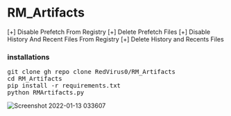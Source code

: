 # RM_Artifacts

[+] Disable Prefetch From Registry
[+] Delete Prefetch Files
[+] Disable History And Recent Files From Registry
[+] Delete History and Recents Files


<h3>installations</h3>
<pre>
git clone gh repo clone RedVirus0/RM_Artifacts
cd RM_Artifacts
pip install -r requirements.txt
python RMArtifacts.py
</pre>

![Screenshot 2022-01-13 033607](https://user-images.githubusercontent.com/46041727/149245042-2023b3c9-c6e8-4232-b400-766d309edf74.png)
